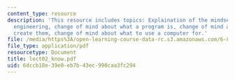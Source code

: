```yaml
---
content_type: resource
description: 'This resource includes topics: Explaination of the mindset of knowledge
  engineering, change of mind about what a program is, change of mind about how to
  create them, change of mind about what to use a computer for.'
file: /media/https%3A/open-learning-course-data-rc.s3.amazonaws.com/6-871-knowledge-based-applications-systems-spring-2005/6dccb18e39e0eb7b43ec990caa3fc294_lect02_know.pdf
file_type: application/pdf
resourcetype: Document
title: lect02_know.pdf
uid: 6dccb18e-39e0-eb7b-43ec-990caa3fc294
---
```

